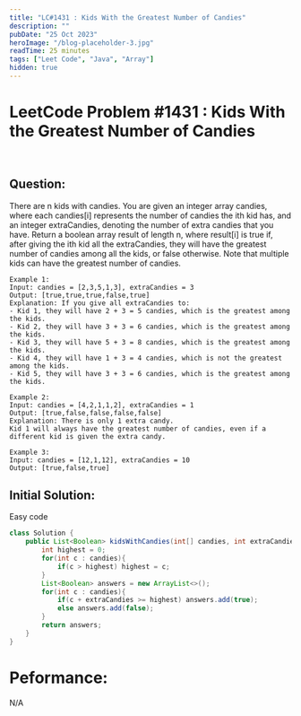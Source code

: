 ```yaml
---
title: "LC#1431 : Kids With the Greatest Number of Candies"
description: ""
pubDate: "25 Oct 2023"
heroImage: "/blog-placeholder-3.jpg"
readTime: 25 minutes
tags: ["Leet Code", "Java", "Array"]
hidden: true
---
```


# <b> LeetCode Problem #1431 : Kids With the Greatest Number of Candies</b>

<br>

## Question: <br/>

<p class="pl-6">
    There are n kids with candies. You are given an integer array candies, where each candies[i] represents the number of candies the ith kid has, and an integer extraCandies, denoting the number of extra candies that you have.
    Return a boolean array result of length n, where result[i] is true if, after giving the ith kid all the extraCandies, they will have the greatest number of candies among all the kids, or false otherwise.
    Note that multiple kids can have the greatest number of candies.
</p>
<p>

    Example 1:
    Input: candies = [2,3,5,1,3], extraCandies = 3
    Output: [true,true,true,false,true]
    Explanation: If you give all extraCandies to:
    - Kid 1, they will have 2 + 3 = 5 candies, which is the greatest among the kids.
    - Kid 2, they will have 3 + 3 = 6 candies, which is the greatest among the kids.
    - Kid 3, they will have 5 + 3 = 8 candies, which is the greatest among the kids.
    - Kid 4, they will have 1 + 3 = 4 candies, which is not the greatest among the kids.
    - Kid 5, they will have 3 + 3 = 6 candies, which is the greatest among the kids.

    Example 2:
    Input: candies = [4,2,1,1,2], extraCandies = 1
    Output: [true,false,false,false,false]
    Explanation: There is only 1 extra candy.
    Kid 1 will always have the greatest number of candies, even if a different kid is given the extra candy.

    Example 3:
    Input: candies = [12,1,12], extraCandies = 10
    Output: [true,false,true]

</p>

## Initial Solution:

<p class="pl-6">
    Easy code
</p>

```java
class Solution {
    public List<Boolean> kidsWithCandies(int[] candies, int extraCandies) {
        int highest = 0;
        for(int c : candies){
            if(c > highest) highest = c;
        }
        List<Boolean> answers = new ArrayList<>();
        for(int c : candies){
            if(c + extraCandies >= highest) answers.add(true);
            else answers.add(false);
        }
        return answers;
    }
}
```

# Peformance:

N/A
